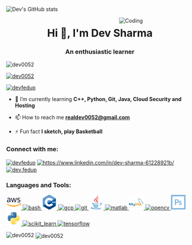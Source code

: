 ![Dev's GitHub stats](https://github-readme-stats.vercel.app/api?username=dev0052&show_icons=true&theme=radical)


<img align="right" alt="Coding" width="200" src="https://media.giphy.com/media/UTLXJBHtqoiP18csEP/giphy.gif">

<h1 align="center">Hi 👋, I'm Dev Sharma</h1>
<h3 align="center">An enthusiastic learner</h3>

<p align="left"> <img src="https://komarev.com/ghpvc/?username=dev0052&label=Profile%20views&color=0e75b6&style=flat" alt="dev0052" /> </p>

<p align="left"> <a href="https://github.com/ryo-ma/github-profile-trophy"><img src="https://github-profile-trophy.vercel.app/?username=dev0052" alt="dev0052" /></a> </p>

<p align="left"> <a href="https://twitter.com/devfedup" target="blank"><img src="https://img.shields.io/twitter/follow/devfedup?logo=twitter&style=for-the-badge" alt="devfedup" /></a> </p>

- 🌱 I’m currently learning **C++, Python, Git, Java, Cloud Security and Hosting**

- 📫 How to reach me **realdev0052@gmail.com**

- ⚡ Fun fact **I sketch, play Basketball**

<h3 align="left">Connect with me:</h3>
<p align="left">
<a href="https://twitter.com/devfedup" target="blank"><img align="center" src="https://raw.githubusercontent.com/rahuldkjain/github-profile-readme-generator/master/src/images/icons/Social/twitter.svg" alt="devfedup" height="30" width="40" /></a>
<a href="https://linkedin.com/in/https://www.linkedin.com/in/dev-sharma-61228921b/" target="blank"><img align="center" src="https://raw.githubusercontent.com/rahuldkjain/github-profile-readme-generator/master/src/images/icons/Social/linked-in-alt.svg" alt="https://www.linkedin.com/in/dev-sharma-61228921b/" height="30" width="40" /></a>
<a href="https://instagram.com/dev.fedup" target="blank"><img align="center" src="https://raw.githubusercontent.com/rahuldkjain/github-profile-readme-generator/master/src/images/icons/Social/instagram.svg" alt="dev.fedup" height="30" width="40" /></a>
</p>

<h3 align="left">Languages and Tools:</h3>
<p align="left"> <a href="https://aws.amazon.com" target="_blank" rel="noreferrer"> <img src="https://raw.githubusercontent.com/devicons/devicon/master/icons/amazonwebservices/amazonwebservices-original-wordmark.svg" alt="aws" width="40" height="40"/> </a> <a href="https://www.gnu.org/software/bash/" target="_blank" rel="noreferrer"> <img src="https://www.vectorlogo.zone/logos/gnu_bash/gnu_bash-icon.svg" alt="bash" width="40" height="40"/> </a> <a href="https://www.w3schools.com/cpp/" target="_blank" rel="noreferrer"> <img src="https://raw.githubusercontent.com/devicons/devicon/master/icons/cplusplus/cplusplus-original.svg" alt="cplusplus" width="40" height="40"/> </a> <a href="https://cloud.google.com" target="_blank" rel="noreferrer"> <img src="https://www.vectorlogo.zone/logos/google_cloud/google_cloud-icon.svg" alt="gcp" width="40" height="40"/> </a> <a href="https://git-scm.com/" target="_blank" rel="noreferrer"> <img src="https://www.vectorlogo.zone/logos/git-scm/git-scm-icon.svg" alt="git" width="40" height="40"/> </a> <a href="https://www.java.com" target="_blank" rel="noreferrer"> <img src="https://raw.githubusercontent.com/devicons/devicon/master/icons/java/java-original.svg" alt="java" width="40" height="40"/> </a> <a href="https://www.mathworks.com/" target="_blank" rel="noreferrer"> <img src="https://upload.wikimedia.org/wikipedia/commons/2/21/Matlab_Logo.png" alt="matlab" width="40" height="40"/> </a> <a href="https://www.mysql.com/" target="_blank" rel="noreferrer"> <img src="https://raw.githubusercontent.com/devicons/devicon/master/icons/mysql/mysql-original-wordmark.svg" alt="mysql" width="40" height="40"/> </a> <a href="https://opencv.org/" target="_blank" rel="noreferrer"> <img src="https://www.vectorlogo.zone/logos/opencv/opencv-icon.svg" alt="opencv" width="40" height="40"/> </a> <a href="https://www.photoshop.com/en" target="_blank" rel="noreferrer"> <img src="https://raw.githubusercontent.com/devicons/devicon/master/icons/photoshop/photoshop-line.svg" alt="photoshop" width="40" height="40"/> </a> <a href="https://www.python.org" target="_blank" rel="noreferrer"> <img src="https://raw.githubusercontent.com/devicons/devicon/master/icons/python/python-original.svg" alt="python" width="40" height="40"/> </a> <a href="https://scikit-learn.org/" target="_blank" rel="noreferrer"> <img src="https://upload.wikimedia.org/wikipedia/commons/0/05/Scikit_learn_logo_small.svg" alt="scikit_learn" width="40" height="40"/> </a> <a href="https://www.tensorflow.org" target="_blank" rel="noreferrer"> <img src="https://www.vectorlogo.zone/logos/tensorflow/tensorflow-icon.svg" alt="tensorflow" width="40" height="40"/> </a> </p>

<p><img align="left" src="https://github-readme-stats.vercel.app/api/top-langs?username=dev0052&show_icons=true&locale=en&layout=compact" alt="dev0052" /></p>

<p>&nbsp;<img align="center" src="https://github-readme-stats.vercel.app/api?username=dev0052&show_icons=true&locale=en" alt="dev0052" /></p>
